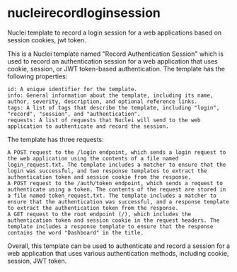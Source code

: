 # nucleirecordloginsession

Nuclei template to record a login session for a web applications based on session cookies, jwt token.

This is a Nuclei template named "Record Authentication Session" which is used to record an authentication session for a web application that uses cookie, session, or JWT token-based authentication. The template has the following properties:

    id: A unique identifier for the template.
    info: General information about the template, including its name, author, severity, description, and optional reference links.
    tags: A list of tags that describe the template, including "login", "record", "session", and "authentication".
    requests: A list of requests that Nuclei will send to the web application to authenticate and record the session.

The template has three requests:

    A POST request to the /login endpoint, which sends a login request to the web application using the contents of a file named login_request.txt. The template includes a matcher to ensure that the login was successful, and two response templates to extract the authentication token and session cookie from the response.
    A POST request to the /auth/token endpoint, which sends a request to authenticate using a token. The contents of the request are stored in a file named token_request.txt. The template includes a matcher to ensure that the authentication was successful, and a response template to extract the authentication token from the response.
    A GET request to the root endpoint (/), which includes the authentication token and session cookie in the request headers. The template includes a response template to ensure that the response contains the word "Dashboard" in the title.

Overall, this template can be used to authenticate and record a session for a web application that uses various authentication methods, including cookie, session, JWT token.
